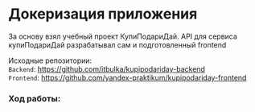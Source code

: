 # Докеризация приложения
За основу взял учебный проект КупиПодариДай. API для сервиса купиПодариДай разрабатывал сам и подготовленный frontend  

Исходные репозитории:  
`Backend`: https://github.com/itbulka/kupipodariday-backend  
`Frontend`: https://github.com/yandex-praktikum/kupipodariday-frontend

### Ход работы: